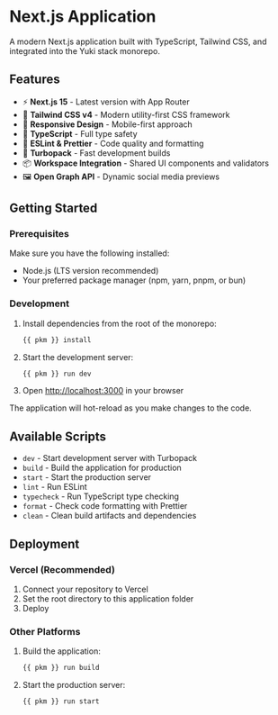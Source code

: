 # Next.js Application

A modern Next.js application built with TypeScript, Tailwind CSS, and integrated into the Yuki stack monorepo.

## Features

- ⚡ **Next.js 15** - Latest version with App Router
- 🎨 **Tailwind CSS v4** - Modern utility-first CSS framework
- 📱 **Responsive Design** - Mobile-first approach
- 🔧 **TypeScript** - Full type safety
- 🎯 **ESLint & Prettier** - Code quality and formatting
- 🚀 **Turbopack** - Fast development builds
- 📦 **Workspace Integration** - Shared UI components and validators
- 🖼️ **Open Graph API** - Dynamic social media previews

## Getting Started

### Prerequisites

Make sure you have the following installed:
- Node.js (LTS version recommended)
- Your preferred package manager (npm, yarn, pnpm, or bun)

### Development

1. Install dependencies from the root of the monorepo:
   ```bash
   {{ pkm }} install
   ```

2. Start the development server:
   ```bash
   {{ pkm }} run dev
   ```

3. Open [http://localhost:3000](http://localhost:3000) in your browser

The application will hot-reload as you make changes to the code.

## Available Scripts

- `dev` - Start development server with Turbopack
- `build` - Build the application for production
- `start` - Start the production server
- `lint` - Run ESLint
- `typecheck` - Run TypeScript type checking
- `format` - Check code formatting with Prettier
- `clean` - Clean build artifacts and dependencies

## Deployment

### Vercel (Recommended)

1. Connect your repository to Vercel
2. Set the root directory to this application folder
3. Deploy

### Other Platforms

1. Build the application:
   ```bash
   {{ pkm }} run build
   ```

2. Start the production server:
   ```bash
   {{ pkm }} run start
   ```
